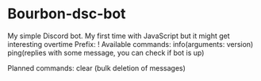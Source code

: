 # Bourbon-dsc-bot
My simple Discord bot. My first time with JavaScript but it might get interesting overtime
Prefix: ! 
Available commands:
info(arguments: version)
ping(replies with some message, you can check if bot is up)

Planned commands:
clear (bulk deletion of messages)

